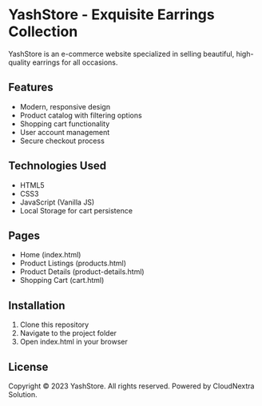 # YashStore - Exquisite Earrings Collection

YashStore is an e-commerce website specialized in selling beautiful, high-quality earrings for all occasions.

## Features

- Modern, responsive design
- Product catalog with filtering options
- Shopping cart functionality
- User account management
- Secure checkout process

## Technologies Used

- HTML5
- CSS3
- JavaScript (Vanilla JS)
- Local Storage for cart persistence

## Pages

- Home (index.html)
- Product Listings (products.html)
- Product Details (product-details.html)
- Shopping Cart (cart.html)

## Installation

1. Clone this repository
2. Navigate to the project folder
3. Open index.html in your browser

## License

Copyright © 2023 YashStore. All rights reserved. Powered by CloudNextra Solution.

